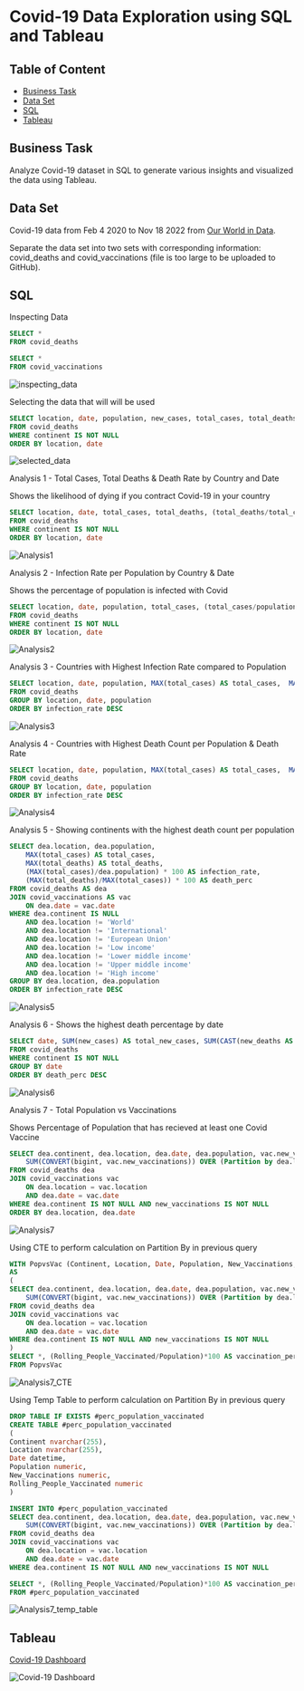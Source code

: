# Covid-19 Data Exploration using SQL and Tableau


## Table of Content
- [Business Task](#business-task)
- [Data Set](#data-set)
- [SQL](#sql)
- [Tableau](#tableau)


## Business Task
Analyze Covid-19 dataset in SQL to generate various insights and visualized the data using Tableau.


## Data Set
Covid-19 data from Feb 4 2020 to Nov 18 2022 from [Our World in Data](https://ourworldindata.org/covid-deaths).

Separate the data set into two sets with corresponding information: covid_deaths and covid_vaccinations (file is too large to be uploaded to GitHub).


## SQL
Inspecting Data
```sql
SELECT *
FROM covid_deaths

SELECT *
FROM covid_vaccinations
```
![inspecting_data](https://user-images.githubusercontent.com/32184014/204600902-fe279309-3426-4461-b334-47fcffe592c6.png)


Selecting the data that will will be used
```sql
SELECT location, date, population, new_cases, total_cases, total_deaths
FROM covid_deaths
WHERE continent IS NOT NULL 
ORDER BY location, date
```
![selected_data](https://user-images.githubusercontent.com/32184014/204601339-057cbb89-1a93-46aa-b25f-4f8a0b8b9632.png)


Analysis 1 - Total Cases, Total Deaths & Death Rate by Country and Date

Shows the likelihood of dying if you contract Covid-19 in your country
```sql
SELECT location, date, total_cases, total_deaths, (total_deaths/total_cases) * 100 AS death_rate
FROM covid_deaths
WHERE continent IS NOT NULL 
ORDER BY location, date
```
![Analysis1](https://user-images.githubusercontent.com/32184014/204601661-4d128337-0396-4f1c-a53d-a38912c02a48.png)


Analysis 2 - Infection Rate per Population by Country & Date

Shows the percentage of population is infected with Covid
```sql
SELECT location, date, population, total_cases, (total_cases/population) * 100 AS infection_rate
FROM covid_deaths
WHERE continent IS NOT NULL 
ORDER BY location, date
```
![Analysis2](https://user-images.githubusercontent.com/32184014/204602163-2545b7d6-8a35-4f48-b8f0-8dfe0facdcd1.png)


Analysis 3 - Countries with Highest Infection Rate compared to Population
```sql
SELECT location, date, population, MAX(total_cases) AS total_cases,  MAX((total_cases/population)) * 100 AS infection_rate
FROM covid_deaths
GROUP BY location, date, population
ORDER BY infection_rate DESC
```
![Analysis3](https://user-images.githubusercontent.com/32184014/204602940-09c7038f-4eb9-4893-916d-961eb2c6cabc.png)



Analysis 4 - Countries with Highest Death Count per Population & Death Rate
```sql
SELECT location, date, population, MAX(total_cases) AS total_cases,  MAX((total_cases/population)) * 100 AS infection_rate
FROM covid_deaths
GROUP BY location, date, population
ORDER BY infection_rate DESC
```
![Analysis4](https://user-images.githubusercontent.com/32184014/204603202-3fb1c5f0-09ae-434e-a952-12604dcc8112.png)


Analysis 5 - Showing continents with the highest death count per population
```sql
SELECT dea.location, dea.population, 
	MAX(total_cases) AS total_cases, 
	MAX(total_deaths) AS total_deaths,
	(MAX(total_cases)/dea.population) * 100 AS infection_rate, 
	(MAX(total_deaths)/MAX(total_cases)) * 100 AS death_perc
FROM covid_deaths AS dea
JOIN covid_vaccinations AS vac
	ON dea.date = vac.date
WHERE dea.continent IS NULL
	AND dea.location != 'World'
	AND dea.location != 'International'
	AND dea.location != 'European Union'
	AND dea.location != 'Low income'
	AND dea.location != 'Lower middle income'
	AND dea.location != 'Upper middle income'
	AND dea.location != 'High income'
GROUP BY dea.location, dea.population
ORDER BY infection_rate DESC
```
![Analysis5](https://user-images.githubusercontent.com/32184014/204603649-2c0e9621-3cb5-427f-8f74-fe9354cdd142.png)


Analysis 6 - Shows the highest death percentage by date
```sql
SELECT date, SUM(new_cases) AS total_new_cases, SUM(CAST(new_deaths AS int)) AS total_new_deaths, (SUM(CAST(new_deaths AS int))/SUM(new_cases)) * 100 AS death_perc
FROM covid_deaths
WHERE continent IS NOT NULL
GROUP BY date
ORDER BY death_perc DESC
```
![Analysis6](https://user-images.githubusercontent.com/32184014/204604918-0221e3d3-d721-416e-93ab-5b40873a3091.png)


Analysis 7 - Total Population vs Vaccinations

Shows Percentage of Population that has recieved at least one Covid Vaccine
```sql
SELECT dea.continent, dea.location, dea.date, dea.population, vac.new_vaccinations, 
	SUM(CONVERT(bigint, vac.new_vaccinations)) OVER (Partition by dea.location ORDER BY dea.location, dea.date) AS rolling_people_vaccinated
FROM covid_deaths dea
JOIN covid_vaccinations vac
	ON dea.location = vac.location
	AND dea.date = vac.date
WHERE dea.continent IS NOT NULL AND new_vaccinations IS NOT NULL
ORDER BY dea.location, dea.date
```
![Analysis7](https://user-images.githubusercontent.com/32184014/204606265-df22f14b-7e5e-4f7b-92c1-61613a7ddca5.png)


Using CTE to perform calculation on Partition By in previous query
```sql
WITH PopvsVac (Continent, Location, Date, Population, New_Vaccinations, Rolling_People_Vaccinated)
AS
(
SELECT dea.continent, dea.location, dea.date, dea.population, vac.new_vaccinations, 
	SUM(CONVERT(bigint, vac.new_vaccinations)) OVER (Partition by dea.location ORDER BY dea.location, dea.date) AS rolling_people_vaccinated
FROM covid_deaths dea
JOIN covid_vaccinations vac
	ON dea.location = vac.location
	AND dea.date = vac.date
WHERE dea.continent IS NOT NULL AND new_vaccinations IS NOT NULL
)
SELECT *, (Rolling_People_Vaccinated/Population)*100 AS vaccination_perc
FROM PopvsVac
```
![Analysis7_CTE](https://user-images.githubusercontent.com/32184014/204606745-68eff4a4-fb96-4fde-81e8-7388e71f6353.png)


Using Temp Table to perform calculation on Partition By in previous query
```sql
DROP TABLE IF EXISTS #perc_population_vaccinated
CREATE TABLE #perc_population_vaccinated
(
Continent nvarchar(255),
Location nvarchar(255),
Date datetime,
Population numeric,
New_Vaccinations numeric,
Rolling_People_Vaccinated numeric
)

INSERT INTO #perc_population_vaccinated
SELECT dea.continent, dea.location, dea.date, dea.population, vac.new_vaccinations, 
	SUM(CONVERT(bigint, vac.new_vaccinations)) OVER (Partition by dea.location ORDER BY dea.location, dea.date) AS rolling_people_vaccinated
FROM covid_deaths dea
JOIN covid_vaccinations vac
	ON dea.location = vac.location
	AND dea.date = vac.date
WHERE dea.continent IS NOT NULL AND new_vaccinations IS NOT NULL

SELECT *, (Rolling_People_Vaccinated/Population)*100 AS vaccination_perc
FROM #perc_population_vaccinated
```
![Analysis7_temp_table](https://user-images.githubusercontent.com/32184014/204607063-00798d4c-4a77-4b93-ae08-6f81d701f727.png)


## Tableau
[Covid-19 Dashboard](https://public.tableau.com/app/profile/ivan.wei.ket.yap/viz/CovidDashboard2019-2022_16690006558760/Dashboard1)

![Covid-19 Dashboard](https://user-images.githubusercontent.com/32184014/204609180-24f6c751-39ee-4ace-9bed-851c4b24947d.png)
